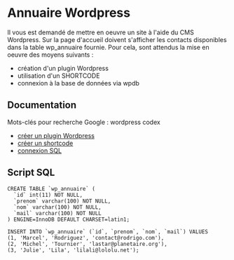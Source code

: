 # Annuaire Wordpress


Il vous est demandé de mettre en oeuvre un site à l'aide du CMS Wordpress.
Sur la page d'accueil doivent s'afficher les contacts disponibles dans
la table wp_annuaire fournie. Pour cela, sont attendus la mise en oeuvre 
des moyens suivants :
- création d'un plugin Wordpress
- utilisation d'un SHORTCODE
- connexion à la base de données via wpdb



## Documentation

Mots-clés pour recherche Google : wordpress codex

- [créer un plugin Wordpress](https://www.wpnormandie.fr/comment-creer-un-simple-plugin-wordpress/)
- [créer un shortcode](https://codex.wordpress.org/Shortcode_API)
- [connexion SQL](https://codex.wordpress.org/Class_Reference/wpdb)



## Script SQL

```
CREATE TABLE `wp_annuaire` (
  `id` int(11) NOT NULL,
  `prenom` varchar(100) NOT NULL,
  `nom` varchar(100) NOT NULL,
  `mail` varchar(100) NOT NULL
) ENGINE=InnoDB DEFAULT CHARSET=latin1;

INSERT INTO `wp_annuaire` (`id`, `prenom`, `nom`, `mail`) VALUES
(1, 'Marcel', 'Rodriguez', 'contact@rodrigo.com'),
(2, 'Michel', 'Tournier', 'lastar@planetaire.org'),
(3, 'Julie', 'Lila', 'lilali@lololu.net');
```
